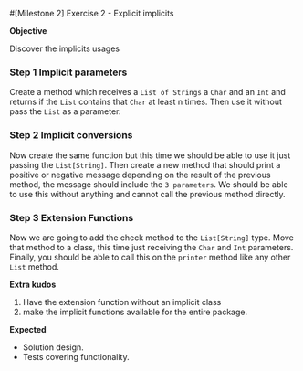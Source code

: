 #[Milestone 2] Exercise 2 - Explicit implicits

**Objective**

Discover the implicits usages

### Step 1 Implicit parameters
Create a method which receives a `List of Strings` a `Char` and an `Int` and returns if the `List` contains that `Char` at least n times. Then use it without pass the `List` as a parameter.

### Step 2 Implicit conversions
Now create the same function but this time we should be able to use it just passing the `List[String]`.
Then create a new method that should print a positive or negative message depending on the result of the previous method, the message should include the `3 parameters`. We should be able to use this without anything and cannot call the previous method directly.

### Step 3 Extension Functions
Now we are going to add the check method to the `List[String]` type. Move that method to a class, this time just receiving the `Char` and `Int` parameters.
Finally, you should be able to call this on the `printer` method like any other `List` method.

**Extra kudos**

1) Have the extension function without an implicit class
2) make the implicit functions available for the entire package.

**Expected**

* Solution design.
* Tests covering functionality.

